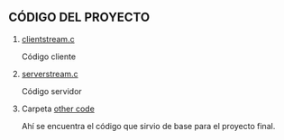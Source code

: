 ## CÓDIGO DEL PROYECTO

1. [clientstream.c](clientstream.c)
   
   Código cliente


2. [serverstream.c](serverstream.c)
   
   Código servidor

3. Carpeta [other code](other%20code)
   
   Ahí se encuentra el código que sirvio de base para el proyecto final.